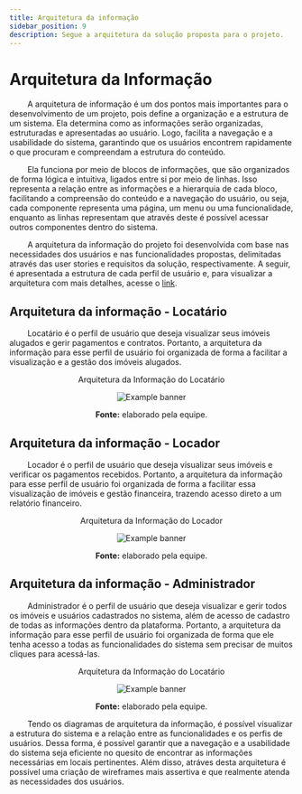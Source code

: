```yaml
---
title: Arquitetura da informação
sidebar_position: 9
description: Segue a arquitetura da solução proposta para o projeto.
---
```


# Arquitetura da Informação

&emsp;&emsp; A arquitetura de informação é um dos pontos mais importantes para o desenvolvimento de um projeto, pois define a organização e a estrutura de um sistema. Ela determina como as informações serão organizadas, estruturadas e apresentadas ao usuário. Logo, facilita a navegação e a usabilidade do sistema, garantindo que os usuários encontrem rapidamente o que procuram e compreendam a estrutura do conteúdo.

&emsp;&emsp; Ela funciona por meio de blocos de informações, que são organizados de forma lógica e intuitiva, ligados entre si por meio de linhas. Isso representa a relação entre as informações e a hierarquia de cada bloco, facilitando a compreensão do conteúdo e a navegação do usuário, ou seja, cada componente representa uma página, um menu ou uma funcionalidade, enquanto as linhas representam que através deste é possível acessar outros componentes dentro do sistema.

&emsp;&emsp; A arquitetura da informação do projeto foi desenvolvida com base nas necessidades dos usuários e nas funcionalidades propostas, delimitadas através das user stories e requisitos da solução, respectivamente. A seguir, é apresentada a estrutura de cada perfil de usuário e, para visualizar a arquitetura com mais detalhes, acesse o [link](https://miro.com/app/board/uXjVK4sHs4Y=/?share_link_id=919332038595).

## Arquitetura da informação - Locatário
&emsp;&emsp; Locatário é o perfil de usuário que deseja visualizar seus imóveis alugados e gerir pagamentos e contratos. Portanto, a arquitetura da informação para esse perfil de usuário foi organizada de forma a facilitar a visualização e a gestão dos imóveis alugados.

<div align="center">
    <p> Arquitetura da Informação do Locatário </p>
    <img src={require('../../static/img/arquitetura_da_informacao_locatario.png').default} alt="Example banner" style={{ display: 'block', marginLeft: 'auto', marginRight: 'auto'}}/>
    <p><b>Fonte:</b> elaborado pela equipe.</p>
</div>



## Arquitetura da informação - Locador
&emsp;&emsp; Locador é o perfil de usuário que deseja visualizar seus imóveis e verificar os pagamentos recebidos. Portanto, a arquitetura da informação para esse perfil de usuário foi organizada de forma a facilitar essa visualização de imóveis e gestão financeira, trazendo acesso direto a um relatório financeiro.

<div align="center">
    <p> Arquitetura da Informação do Locador </p>
    <img src={require('../../static/img/arquitetura_da_informacao_locador.png').default} alt="Example banner" style={{ display: 'block', marginLeft: 'auto', marginRight: 'auto'}}/>
    <p><b>Fonte:</b> elaborado pela equipe.</p>
</div>


## Arquitetura da informação - Administrador
&emsp;&emsp; Administrador é o perfil de usuário que deseja visualizar e gerir todos os imóveis e usuários cadastrados no sistema, além de acesso de cadastro de todas as informações dentro da plataforma. Portanto, a arquitetura da informação para esse perfil de usuário foi organizada de forma que ele tenha acesso a todas as funcionalidades do sistema sem precisar de muitos cliques para acessá-las.

<div align="center">
    <p> Arquitetura da Informação do Locatário </p>
    <img src={require('../../static/img/arquitetura_da_informacao_admnistrador.png').default} alt="Example banner" style={{ display: 'block', marginLeft: 'auto', marginRight: 'auto'}}/>
    <p><b>Fonte:</b> elaborado pela equipe.</p>
</div>


&emsp;&emsp; Tendo os diagramas de arquitetura da informação, é possível visualizar a estrutura do sistema e a relação entre as funcionalidades e os perfis de usuários. Dessa forma, é possível garantir que a navegação e a usabilidade do sistema seja eficiente no quesito de encontrar as informações necessárias em locais pertinentes. Além disso, atráves desta arquitetura é possível uma criação de wireframes mais assertiva e que realmente atenda as necessidades dos usuários.


